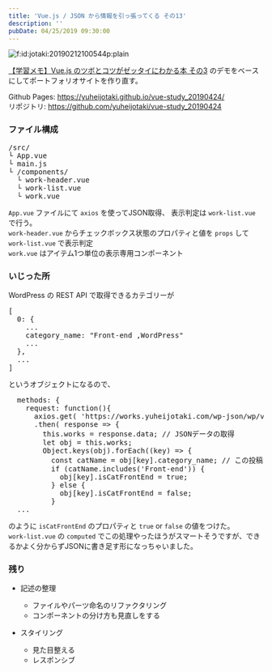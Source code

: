 ```yaml
---
title: 'Vue.js / JSON から情報を引っ張ってくる その13'
description: ''
pubDate: 04/25/2019 09:30:00
---
```


<p><span itemscope itemtype="http://schema.org/Photograph"><img src="/images/hatena/20190212100544.png" alt="f:id:jotaki:20190212100544p:plain" title="f:id:jotaki:20190212100544p:plain" class="hatena-fotolife" itemprop="image"></span></p>

<p><a href="https://yuheijotaki.hatenablog.com/entry/2019/04/05/101951">【学習メモ】Vue.js のツボとコツがゼッタイにわかる本 その3</a> のデモをベースにしてポートフォリオサイトを作り直す。</p>

<p>Github Pages: <a href="https://yuheijotaki.github.io/vue-study_20190424/">https://yuheijotaki.github.io/vue-study_20190424/</a><br/>
リポジトリ: <a href="https://github.com/yuheijotaki/vue-study_20190424">https://github.com/yuheijotaki/vue-study_20190424</a></p>

<h3>ファイル構成</h3>

<pre class="code" data-lang="" data-unlink>/src/
└ App.vue
└ main.js
└ /components/
  └ work-header.vue
  └ work-list.vue
  └ work.vue</pre>

<p><code>App.vue</code> ファイルにて <code>axios</code> を使ってJSON取得、 表示判定は <code>work-list.vue</code> で行う。<br/>
<code>work-header.vue</code> からチェックボックス状態のプロパティと値を <code>props</code> して  <code>work-list.vue</code> で表示判定<br/>
<code>work.vue</code> はアイテム1つ単位の表示専用コンポーネント</p>

<h3>いじった所</h3>

<p>WordPress の REST API で取得できるカテゴリーが</p>

<pre class="code lang-json" data-lang="json" data-unlink><span class="synSpecial">[</span>
  0: <span class="synSpecial">{</span>
    ...
    category_name: &quot;<span class="synError">Front</span>-<span class="synError">end</span> ,<span class="synError">WordPress</span>&quot;
    ...
  <span class="synSpecial">}</span>,
  ...
<span class="synSpecial">]</span>
</pre>

<p>というオブジェクトになるので、</p>

<pre class="code lang-javascript" data-lang="javascript" data-unlink>  methods: <span class="synIdentifier">{</span>
    request: <span class="synIdentifier">function</span>()<span class="synIdentifier">{</span>
      axios.get( <span class="synConstant">'https://works.yuheijotaki.com/wp-json/wp/v2/posts?per_page=100'</span> )
      .then( response =&gt; <span class="synIdentifier">{</span>
        <span class="synIdentifier">this</span>.works = response.data; <span class="synComment">// JSONデータの取得</span>
        <span class="synIdentifier">let</span> obj = <span class="synIdentifier">this</span>.works;
        <span class="synType">Object</span>.keys(obj).forEach((key) =&gt; <span class="synIdentifier">{</span>
          <span class="synStatement">const</span> catName = obj<span class="synIdentifier">[</span>key<span class="synIdentifier">]</span>.category_name; <span class="synComment">// この投稿が属するカテゴリー</span>
          <span class="synStatement">if</span> (catName.includes(<span class="synConstant">'Front-end'</span>)) <span class="synIdentifier">{</span>
            obj<span class="synIdentifier">[</span>key<span class="synIdentifier">]</span>.isCatFrontEnd = <span class="synConstant">true</span>;
          <span class="synIdentifier">}</span> <span class="synStatement">else</span> <span class="synIdentifier">{</span>
            obj<span class="synIdentifier">[</span>key<span class="synIdentifier">]</span>.isCatFrontEnd = <span class="synConstant">false</span>;
          <span class="synIdentifier">}</span>
  ...
</pre>

<p>のように <code>isCatFrontEnd</code> のプロパティと <code>true</code> or <code>false</code> の値をつけた。<br/>
<code>work-list.vue</code> の <code>computed</code> でこの処理やったほうがスマートそうですが、できるかよく分からずJSONに書き足す形になっちゃいました。</p>

<h3>残り</h3>

<ul>
<li><p>記述の整理</p>

<ul>
<li>ファイルやパーツ命名のリファクタリング</li>
<li>コンポーネントの分け方も見直しをする</li>
</ul>
</li>
<li><p>スタイリング</p>

<ul>
<li>見た目整える</li>
<li>レスポンシブ</li>
</ul>
</li>
</ul>
